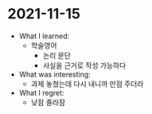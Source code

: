 # 2021-11-15

- What I learned: 
  - 학술영어
    - 논리 문단
    - 사실을 근거로 작성 가능하다
- What was interesting:
  - 과제 놓쳤는데 다시 내니까 만점 주더라 
- What I regret: 
  - 낮잠 졸라잠